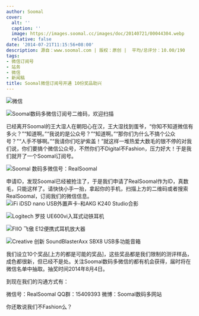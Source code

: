 ```yaml
---
author: Soomal
cover:
  alt: ''
  caption: ''
  image: https://images.soomal.cc/images/doc/20140721/00044304.webp
  relative: false
date: '2014-07-21T11:15:56+08:00'
description: 源自：www.soomal.com | 版权：原创 |  平均/总评分：10.00/190
tags:
- 微信订阅号
- 站务
- 微信
- 新闻稿
title: Soomal微信订阅号开通 10份奖品助兴
---
```


![微信](https://images.soomal.cc/images/doc/20140721/00044302_01.webp)



![Soomal数码多微信订阅号二维码，欢迎扫描](https://images.soomal.cc/images/doc/20140720/00044273_01.webp)



已经离开Soomal的王大湿人在朝阳心在汉，王大湿找到蛋爷，“你知不知道微信有多火？”“知道啊。”“我说的是公众号？”“知道啊。”“那你们为什么不搞个公众号？”“人手不够啊。”“我请你们吃驴紫盖！”就这样一堆热爱大数毛的银不停的对我们说，你们要搞个微信公众号，不然你们不Digital不Fashion，压力好大！于是我们就开了一个Soomal订阅号。

![Soomal 数码多微信号：RealSoomal](https://images.soomal.cc/images/doc/20140721/00044303.webp)




申请ID，发现Soomal已经被抢注了，于是我们申请了RealSoomal作为ID，真数毛，只能这样了。请快快小手一抬，拿起你的手机，扫描上方的二维码或者搜索RealSoomal，订阅我们的微信信息。
![iFi iDSD nano USB外置声卡-和AKG K240 Studio合影](https://images.soomal.cc/images/doc/20140415/00041672_01.webp)




![Logitech 罗技 UE600vi入耳式动铁耳机](https://images.soomal.cc/images/doc/20131112/00037254_01.webp)




![FIIO 飞傲 E12便携式耳机放大器](https://images.soomal.cc/images/doc/20131112/00037266_01.webp)




![Creative 创新 SoundBlasterAxx SBX8 USB多功能音箱](https://images.soomal.cc/images/doc/20130131/00027242_01.webp)




我们设立10个奖品[上方的都是可能的奖品]，这些奖品都是我们限制的测评样品，成色都很新，但已经不是处。关注Soomal数码多微信的都有机会获得，届时将在微信名单中抽取。抽奖时间2014年8月4日。

到现在我们的沟通方式有：


微信号：RealSoomal
QQ群：15409393
微博：Soomal数码多网站

你还敢说我们不Fashion么？